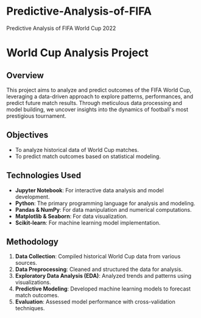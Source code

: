 # Predictive-Analysis-of-FIFA
Predictive Analysis of FIFA World Cup 2022
# World Cup Analysis Project

## Overview
This project aims to analyze and predict outcomes of the FIFA World Cup, leveraging a data-driven approach to explore patterns, performances, and predict future match results. Through meticulous data processing and model building, we uncover insights into the dynamics of football's most prestigious tournament.

## Objectives
- To analyze historical data of World Cup matches.
- To predict match outcomes based on statistical modeling.

## Technologies Used
- **Jupyter Notebook**: For interactive data analysis and model development.
- **Python**: The primary programming language for analysis and modeling.
- **Pandas & NumPy**: For data manipulation and numerical computations.
- **Matplotlib & Seaborn**: For data visualization.
- **Scikit-learn**: For machine learning model implementation.

## Methodology
1. **Data Collection**: Compiled historical World Cup data from various sources.
2. **Data Preprocessing**: Cleaned and structured the data for analysis.
3. **Exploratory Data Analysis (EDA)**: Analyzed trends and patterns using visualizations.
4. **Predictive Modeling**: Developed machine learning models to forecast match outcomes.
5. **Evaluation**: Assessed model performance with cross-validation techniques.

